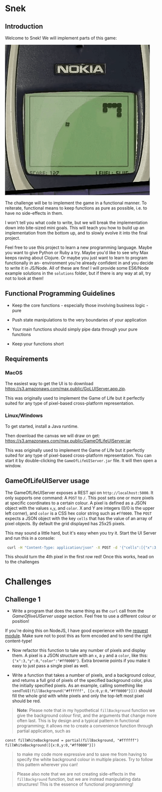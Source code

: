 # Snek

## Introduction

Welcome to Snek! We will implement parts of this game:

![I spent a lot of my high school years doing this](assets/snek-nokia.gif)

The challenge will be to implement the game in a functional manner. To reiterate, functional means to keep functions as pure as possible, i.e. to have no side-effects in them.

I won't tell you what code to write, but we will break the implementation down into bite-sized mini goals. This will teach you how to build up an implementation from the bottom up, and to slowly evolve it into the final project.

Feel free to use this project to learn a new programming language. Maybe you want to give Python or Ruby a try. Maybe you'd like to see why Max keeps raving about Clojure. Or maybe you just want to learn to program functionally in an- environment you're already confident in and you decide to write it in JS/Node. All of these are fine! I will provide some ES6/Node example solutions in the `solutions` folder, but if there is any way at all, try not to look at them!

## Functional Programming Guidelines

- Keep the core functions - especially those involving business logic - pure

- Push state manipulations to the very boundaries of your application

- Your main functions should simply pipe data through your pure functions

- Keep your functions short

## Requirements

### MacOS

The easiest way to get the UI is to download <https://s3.amazonaws.com/max.public/GoLUIServer.app.zip>.

This was originally used to implement the Game of Life but it perfectly suited for any type of pixel-based cross-platform representation.


### Linux/Windows

To get started, install a Java runtime.

Then download the canvas we will draw on get: <https://s3.amazonaws.com/max.public/GameOfLifeUIServer.jar>

This was originally used to implement the Game of Life but it perfectly suited for any type of pixel-based cross-platform representation.
You can start it by double-clicking the `GameOfLifeUIServer.jar` file. It will then open a window.

## GameOfLifeUIServer usage
The GameOfLifeUIServer exposes a REST api on `http://localhost:5000`. It only supports one command: A `POST` to `/`. This post sets one or more pixels at specific coordinates to a certain colour. A pixel is defined as a JSON object with the values `x`,`y`, and `color`. X and Y are integers (0/0 is the upper left corner), and `color` is a CSS hex color string such as `#ff0000`. The `POST` expects a JSON object with the key `cells` that has the value of an array of pixel objects. By default the grid displayed has 25x25 pixels.

This may sound a little hard, but it's easy when you try it. Start the UI Server and run this in a console:

```sh
 curl -H "Content-Type: application/json" -X POST -d '{"cells":[{"x":3,"y":0,"color":"#ff0000"}]}' http://localhost:5000/
```

This should turn the 4th pixel in the first row red! Once this works, head on to the challenges

# Challenges

## Challenge 1

- Write a program that does the same thing as the `curl` call from the *GameOfliveUIServer usage* section. Feel free to use a different colour or position!

If you're doing this on NodeJS, I have good experience with the [request module](https://github.com/request/request). Make sure not to post this as form encoded and to send the right content-type!

- Now refactor this function to take any number of pixels and display them. A pixel is a JSON structure with an `x`, a `y` and a `color`, like this: `{"x":3,"y":0,"color":"#ff0000"}`. Extra brownie points if you make it easy to just pass a single pixel as well.

- Write a function that takes a number of pixels, and a background colour, and returns a full grid of pixels of the specified background color, plus the initially specified pixels.
As an example, calling something like `sendToUI(fillBackground("#ffffff", [{x:0,y:0,"#ff0000"}]))` should fill the whole grid with white pixels and only the top-left most pixel should be red.

> **Note**: Please note that in my hypothetical `fillBackground` function we give the background colour first, and the arguments that change more often last. This is by design and a typical pattern in functional programming; it allows me to create a convenience function through partial application, such as
```
const fillWhiteBackground = partial(fillBackground, "#ffffff")
fillWhiteBackground([{x:0,y:0,"#ff0000"}])
```
> to make my code more expressive and to save me from having to specify the white background colour in multiple places. Try to follow this pattern wherever you can!

> Please also note that we are not creating side-effects in the `fillBackground` function, but we are instead manipulating data structures! This is the essence of functional programming!
